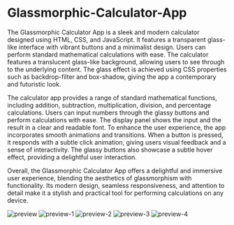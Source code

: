 # Glassmorphic-Calculator-App
The Glassmorphic Calculator App is a sleek and modern calculator designed using HTML, CSS, and JavaScript. It features a transparent glass-like interface with vibrant buttons and a minimalist design. Users can perform standard mathematical calculations with ease.
The calculator features a translucent glass-like background, allowing users to see through to the underlying content. The glass effect is achieved using CSS properties such as backdrop-filter and box-shadow, giving the app a contemporary and futuristic look.

The calculator app provides a range of standard mathematical functions, including addition, subtraction, multiplication, division, and percentage calculations. Users can input numbers through the glassy buttons and perform calculations with ease. The display panel shows the input and the result in a clear and readable font.
To enhance the user experience, the app incorporates smooth animations and transitions. When a button is pressed, it responds with a subtle click animation, giving users visual feedback and a sense of interactivity. The glassy buttons also showcase a subtle hover effect, providing a delightful user interaction.

Overall, the Glassmorphic Calculator App offers a delightful and immersive user experience, blending the aesthetics of glassmorphism with functionality. Its modern design, seamless responsiveness, and attention to detail make it a stylish and practical tool for performing calculations on any device.

![preview](https://github.com/Malini04/Glassmorphic-Calculator-App/assets/101280431/0b006490-e453-4fa9-8d4a-6d8c7d86430b)
![preview-1](https://github.com/Malini04/Glassmorphic-Calculator-App/assets/101280431/63312c70-4a03-4b4f-865d-bbf2c9dda4c1)
![preview-2](https://github.com/Malini04/Glassmorphic-Calculator-App/assets/101280431/ee48fec3-b989-4380-9c51-e400eeb60462)
![preview-3](https://github.com/Malini04/Glassmorphic-Calculator-App/assets/101280431/40635550-4344-4342-ab56-ed70f79d6fd5)
![preview-4](https://github.com/Malini04/Glassmorphic-Calculator-App/assets/101280431/61f5e5ee-f283-4801-adb3-d6f270bb8a05)
